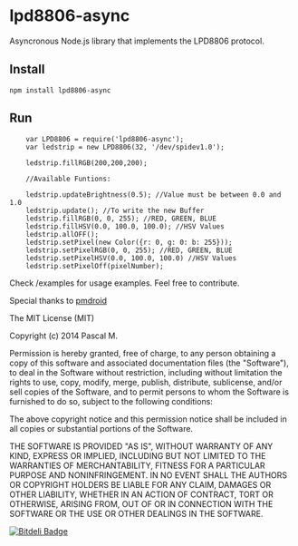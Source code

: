 # lpd8806-async

Asyncronous Node.js library that implements the LPD8806 protocol.

## Install

    npm install lpd8806-async

## Run

```
    var LPD8806 = require('lpd8806-async');
    var ledstrip = new LPD8806(32, '/dev/spidev1.0');

    ledstrip.fillRGB(200,200,200);

    //Available Funtions:

    ledstrip.updateBrightness(0.5); //Value must be between 0.0 and 1.0
    ledstrip.update(); //To write the new Buffer
    ledstrip.fillRGB(0, 0, 255); //RED, GREEN, BLUE
    ledstrip.fillHSV(0.0, 100.0, 100.0); //HSV Values
    ledstrip.allOFF();
    ledstrip.setPixel(new Color({r: 0, g: 0: b: 255}));
    ledstrip.setPixelRGB(0, 0, 255); //RED, GREEN, BLUE
    ledstrip.setPixelHSV(0.0, 100.0, 100.0) //HSV Values
    ledstrip.setPixelOff(pixelNumber);
```

Check /examples for usage examples.
Feel free to contribute.


Special thanks to [pmdroid](https://github.com/pmdroid)



The MIT License (MIT)

Copyright (c) 2014 Pascal M.

Permission is hereby granted, free of charge, to any person obtaining a copy of
this software and associated documentation files (the "Software"), to deal in
the Software without restriction, including without limitation the rights to
use, copy, modify, merge, publish, distribute, sublicense, and/or sell copies of
the Software, and to permit persons to whom the Software is furnished to do so,
subject to the following conditions:

The above copyright notice and this permission notice shall be included in all
copies or substantial portions of the Software.

THE SOFTWARE IS PROVIDED "AS IS", WITHOUT WARRANTY OF ANY KIND, EXPRESS OR
IMPLIED, INCLUDING BUT NOT LIMITED TO THE WARRANTIES OF MERCHANTABILITY, FITNESS
FOR A PARTICULAR PURPOSE AND NONINFRINGEMENT. IN NO EVENT SHALL THE AUTHORS OR
COPYRIGHT HOLDERS BE LIABLE FOR ANY CLAIM, DAMAGES OR OTHER LIABILITY, WHETHER
IN AN ACTION OF CONTRACT, TORT OR OTHERWISE, ARISING FROM, OUT OF OR IN
CONNECTION WITH THE SOFTWARE OR THE USE OR OTHER DEALINGS IN THE SOFTWARE.

[![Bitdeli Badge](https://d2weczhvl823v0.cloudfront.net/pmdroid/lpd8806-node/trend.png)](https://bitdeli.com/free "Bitdeli Badge")

